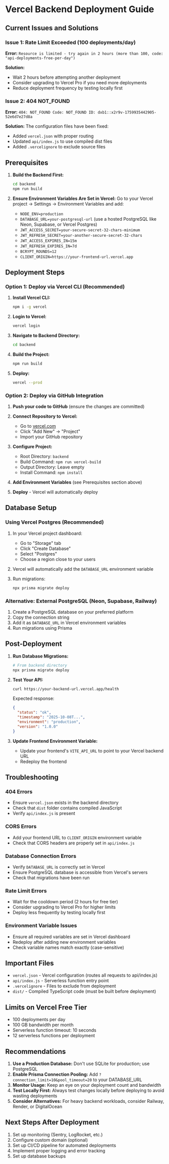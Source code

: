 # Vercel Backend Deployment Guide

## Current Issues and Solutions

### Issue 1: Rate Limit Exceeded (100 deployments/day)
**Error:** `Resource is limited - try again in 2 hours (more than 100, code: "api-deployments-free-per-day")`

**Solution:** 
- Wait 2 hours before attempting another deployment
- Consider upgrading to Vercel Pro if you need more deployments
- Reduce deployment frequency by testing locally first

### Issue 2: 404 NOT_FOUND
**Error:** `404: NOT_FOUND Code: NOT_FOUND ID: dxb1::x2r9v-1759935442905-52e6d7e27d8a`

**Solution:** The configuration files have been fixed:
- Added `vercel.json` with proper routing
- Updated `api/index.js` to use compiled dist files
- Added `.vercelignore` to exclude source files

## Prerequisites

1. **Build the Backend First:**
   ```bash
   cd backend
   npm run build
   ```

2. **Ensure Environment Variables Are Set in Vercel:**
   Go to your Vercel project → Settings → Environment Variables and add:
   - `NODE_ENV=production`
   - `DATABASE_URL=your-postgresql-url` (use a hosted PostgreSQL like Neon, Supabase, or Vercel Postgres)
   - `JWT_ACCESS_SECRET=your-secure-secret-32-chars-minimum`
   - `JWT_REFRESH_SECRET=your-another-secure-secret-32-chars`
   - `JWT_ACCESS_EXPIRES_IN=15m`
   - `JWT_REFRESH_EXPIRES_IN=7d`
   - `BCRYPT_ROUNDS=12`
   - `CLIENT_ORIGIN=https://your-frontend-url.vercel.app`

## Deployment Steps

### Option 1: Deploy via Vercel CLI (Recommended)

1. **Install Vercel CLI:**
   ```bash
   npm i -g vercel
   ```

2. **Login to Vercel:**
   ```bash
   vercel login
   ```

3. **Navigate to Backend Directory:**
   ```bash
   cd backend
   ```

4. **Build the Project:**
   ```bash
   npm run build
   ```

5. **Deploy:**
   ```bash
   vercel --prod
   ```

### Option 2: Deploy via GitHub Integration

1. **Push your code to GitHub** (ensure the changes are committed)
   
2. **Connect Repository to Vercel:**
   - Go to [vercel.com](https://vercel.com)
   - Click "Add New" → "Project"
   - Import your GitHub repository
   
3. **Configure Project:**
   - Root Directory: `backend`
   - Build Command: `npm run vercel-build`
   - Output Directory: Leave empty
   - Install Command: `npm install`

4. **Add Environment Variables** (see Prerequisites section above)

5. **Deploy** - Vercel will automatically deploy

## Database Setup

### Using Vercel Postgres (Recommended)

1. In your Vercel project dashboard:
   - Go to "Storage" tab
   - Click "Create Database"
   - Select "Postgres"
   - Choose a region close to your users

2. Vercel will automatically add the `DATABASE_URL` environment variable

3. Run migrations:
   ```bash
   npx prisma migrate deploy
   ```

### Alternative: External PostgreSQL (Neon, Supabase, Railway)

1. Create a PostgreSQL database on your preferred platform
2. Copy the connection string
3. Add it as `DATABASE_URL` in Vercel environment variables
4. Run migrations using Prisma

## Post-Deployment

1. **Run Database Migrations:**
   ```bash
   # From backend directory
   npx prisma migrate deploy
   ```

2. **Test Your API:**
   ```bash
   curl https://your-backend-url.vercel.app/health
   ```
   
   Expected response:
   ```json
   {
     "status": "ok",
     "timestamp": "2025-10-08T...",
     "environment": "production",
     "version": "1.0.0"
   }
   ```

3. **Update Frontend Environment Variable:**
   - Update your frontend's `VITE_API_URL` to point to your Vercel backend URL
   - Redeploy the frontend

## Troubleshooting

### 404 Errors
- Ensure `vercel.json` exists in the backend directory
- Check that `dist` folder contains compiled JavaScript
- Verify `api/index.js` is present

### CORS Errors
- Add your frontend URL to `CLIENT_ORIGIN` environment variable
- Check that CORS headers are properly set in `api/index.js`

### Database Connection Errors
- Verify `DATABASE_URL` is correctly set in Vercel
- Ensure PostgreSQL database is accessible from Vercel's servers
- Check that migrations have been run

### Rate Limit Errors
- Wait for the cooldown period (2 hours for free tier)
- Consider upgrading to Vercel Pro for higher limits
- Deploy less frequently by testing locally first

### Environment Variable Issues
- Ensure all required variables are set in Vercel dashboard
- Redeploy after adding new environment variables
- Check variable names match exactly (case-sensitive)

## Important Files

- `vercel.json` - Vercel configuration (routes all requests to api/index.js)
- `api/index.js` - Serverless function entry point
- `.vercelignore` - Files to exclude from deployment
- `dist/` - Compiled TypeScript code (must be built before deployment)

## Limits on Vercel Free Tier

- 100 deployments per day
- 100 GB bandwidth per month
- Serverless function timeout: 10 seconds
- 12 serverless functions per deployment

## Recommendations

1. **Use a Production Database:** Don't use SQLite for production; use PostgreSQL
2. **Enable Prisma Connection Pooling:** Add `?connection_limit=10&pool_timeout=20` to your DATABASE_URL
3. **Monitor Usage:** Keep an eye on your deployment count and bandwidth
4. **Test Locally First:** Always test changes locally before deploying to avoid wasting deployments
5. **Consider Alternatives:** For heavy backend workloads, consider Railway, Render, or DigitalOcean

## Next Steps After Deployment

1. Set up monitoring (Sentry, LogRocket, etc.)
2. Configure custom domain (optional)
3. Set up CI/CD pipeline for automated deployments
4. Implement proper logging and error tracking
5. Set up database backups


